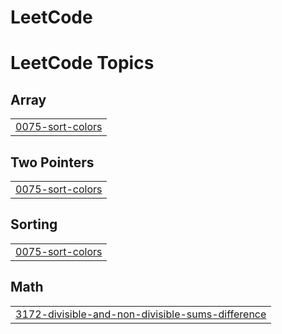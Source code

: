 # LeetCode
<!---LeetCode Topics Start-->
# LeetCode Topics
## Array
|  |
| ------- |
| [0075-sort-colors](https://github.com/2005arun/LeetCode/tree/master/0075-sort-colors) |
## Two Pointers
|  |
| ------- |
| [0075-sort-colors](https://github.com/2005arun/LeetCode/tree/master/0075-sort-colors) |
## Sorting
|  |
| ------- |
| [0075-sort-colors](https://github.com/2005arun/LeetCode/tree/master/0075-sort-colors) |
## Math
|  |
| ------- |
| [3172-divisible-and-non-divisible-sums-difference](https://github.com/2005arun/LeetCode/tree/master/3172-divisible-and-non-divisible-sums-difference) |
<!---LeetCode Topics End-->